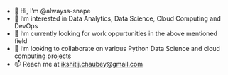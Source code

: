 - 👋 Hi, I’m @alwayss-snape
- 👀 I’m interested in Data Analytics, Data Science, Cloud Computing and DevOps
- 🌱 I’m currently looking for work oppurtunities in the above mentioned field
- 💞️ I’m looking to collaborate on various Python Data Science and cloud computing projects
- 📫 Reach me at ikshitij.chaubey@gmail.com

<!---
alwayss-snape/alwayss-snape is a ✨ special ✨ repository because its `README.md` (this file) appears on your GitHub profile.
You can click the Preview link to take a look at your changes.
--->
